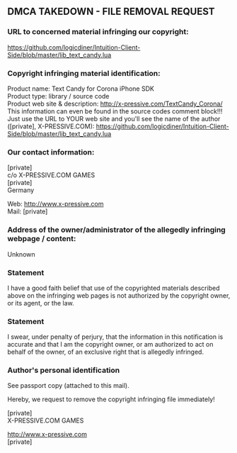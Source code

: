 ## DMCA TAKEDOWN - FILE REMOVAL REQUEST

### URL to concerned material infringing our copyright:

<https://github.com/logicdiner/Intuition-Client-Side/blob/master/lib_text_candy.lua>

### Copyright infringing material identification:

Product name: Text Candy for Corona iPhone SDK<br />
Product type: library / source code <br />
Product web site & description: <http://x-pressive.com/TextCandy_Corona/><br />
This information can even be found in the source codes comment block!!! Just
use the URL to YOUR web site and you'll see the name of the author ([private], X-PRESSIVE.COM):
<https://github.com/logicdiner/Intuition-Client-Side/blob/master/lib_text_candy.lua>

### Our contact information:

[private]<br />
c/o X-PRESSIVE.COM GAMES<br />
[private]<br />
Germany

Web: <http://www.x-pressive.com> <br />
Mail: [private]

### Address of the owner/administrator of the allegedly infringing webpage /  content:

Unknown

### Statement

I have a good faith belief that use of the copyrighted materials described
above on the infringing web pages is not authorized by the copyright owner,
or its agent, or the law.

### Statement

I swear, under penalty of perjury, that the information in this notification
is accurate and that I am the copyright owner, or am authorized to act on
behalf of the owner, of an exclusive right that is allegedly infringed.

### Author's personal identification

See passport copy (attached to this mail).

Hereby, we request to remove the copyright infringing file immediately!

[private]<br />
X-PRESSIVE.COM GAMES

<http://www.x-pressive.com> <br />
[private]
